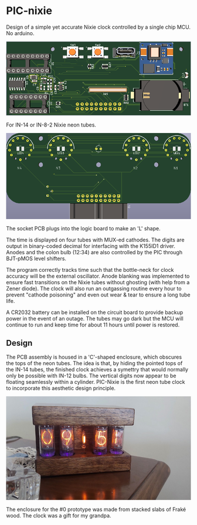 # PIC-nixie #
Design of a simple yet accurate Nixie clock controlled by a single chip MCU. No arduino. 

![Main PCB](logicf.png)

For IN-14 or IN-8-2 Nixie neon tubes. 

![IN-14 Socket Board](in14-socketf.png)

The socket PCB plugs into the logic board to make an 'L' shape.

The time is displayed on four tubes with MUX-ed cathodes. The digits are output in binary-coded decimal for interfacing with the K155ID1 driver. Anodes and the colon bulb (12:34) are also controlled by the PIC through BJT-pMOS level shifters.

The program correctly tracks time such that the bottle-neck for clock accuracy will be the external oscillator. Anode blanking was implemented to ensure fast transitions on the Nixie tubes without ghosting (with help from a Zener diode). The clock will also run an outgassing routine every hour to prevent "cathode poisoning" and even out wear & tear to ensure a long tube life.

A CR2032 battery can be installed on the circuit board to provide backup power in the event of an outage. The tubes may go dark but the MCU will continue to run and keep time for about 11 hours until power is restored.

## Design

The PCB assembly is housed in a 'C'-shaped enclosure, which obscures the tops of the neon tubes. The idea is that, by hiding the pointed tops of the IN-14 tubes, the finished clock achieves a symettry that would normally only be possible with IN-12 bulbs. The vertical digits now appear to be floating seamlessly within a cylinder. PIC-Nixie is the first neon tube clock to incorporate this aesthetic design principle. 

![Serial #0](exemplar.jpg)

The enclosure for the #0 prototype was made from stacked slabs of Fraké wood. The clock was a gift for my grandpa.
